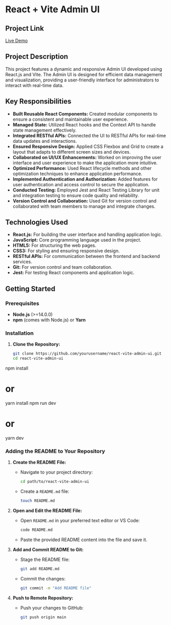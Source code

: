 # React + Vite Admin UI

## Project Link

[Live Demo](https://main--adminui18102001.netlify.app/)

## Project Description

This project features a dynamic and responsive Admin UI developed using React.js and Vite. The Admin UI is designed for efficient data management and visualization, providing a user-friendly interface for administrators to interact with real-time data.

## Key Responsibilities

- **Built Reusable React Components:** Created modular components to ensure a consistent and maintainable user experience.
- **Managed State:** Utilized React hooks and the Context API to handle state management effectively.
- **Integrated RESTful APIs:** Connected the UI to RESTful APIs for real-time data updates and interactions.
- **Ensured Responsive Design:** Applied CSS Flexbox and Grid to create a layout that adapts to different screen sizes and devices.
- **Collaborated on UI/UX Enhancements:** Worked on improving the user interface and user experience to make the application more intuitive.
- **Optimized Performance:** Used React lifecycle methods and other optimization techniques to enhance application performance.
- **Implemented Authentication and Authorization:** Added features for user authentication and access control to secure the application.
- **Conducted Testing:** Employed Jest and React Testing Library for unit and integration testing to ensure code quality and reliability.
- **Version Control and Collaboration:** Used Git for version control and collaborated with team members to manage and integrate changes.

## Technologies Used

- **React.js:** For building the user interface and handling application logic.
- **JavaScript:** Core programming language used in the project.
- **HTML5:** For structuring the web pages.
- **CSS3:** For styling and ensuring responsive design.
- **RESTful APIs:** For communication between the frontend and backend services.
- **Git:** For version control and team collaboration.
- **Jest:** For testing React components and application logic.

## Getting Started

### Prerequisites

- **Node.js** (>=14.0.0)
- **npm** (comes with Node.js) or **Yarn**

### Installation

1. **Clone the Repository:**

   ```bash
   git clone https://github.com/yourusername/react-vite-admin-ui.git
   cd react-vite-admin-ui
npm install
# or
yarn install
npm run dev
# or
yarn dev
### Adding the README to Your Repository

1. **Create the README File:**
   - Navigate to your project directory:
     ```bash
     cd path/to/react-vite-admin-ui
     ```
   - Create a `README.md` file:
     ```bash
     touch README.md
     ```

2. **Open and Edit the README File:**
   - Open `README.md` in your preferred text editor or VS Code:
     ```bash
     code README.md
     ```
   - Paste the provided README content into the file and save it.

3. **Add and Commit README to Git:**
   - Stage the README file:
     ```bash
     git add README.md
     ```
   - Commit the changes:
     ```bash
     git commit -m "Add README file"
     ```

4. **Push to Remote Repository:**
   - Push your changes to GitHub:
     ```bash
     git push origin main
     ```

